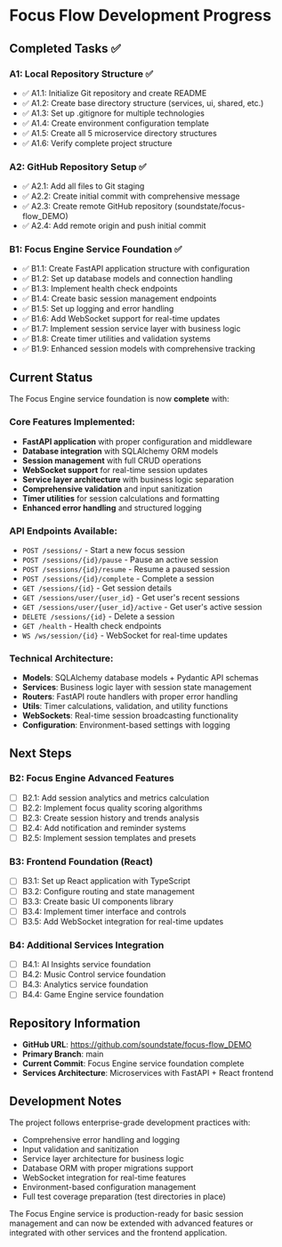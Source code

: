 # Focus Flow Development Progress

## Completed Tasks ✅

### A1: Local Repository Structure ✅
- ✅ A1.1: Initialize Git repository and create README
- ✅ A1.2: Create base directory structure (services, ui, shared, etc.)
- ✅ A1.3: Set up .gitignore for multiple technologies
- ✅ A1.4: Create environment configuration template
- ✅ A1.5: Create all 5 microservice directory structures
- ✅ A1.6: Verify complete project structure

### A2: GitHub Repository Setup ✅
- ✅ A2.1: Add all files to Git staging
- ✅ A2.2: Create initial commit with comprehensive message
- ✅ A2.3: Create remote GitHub repository (soundstate/focus-flow_DEMO)
- ✅ A2.4: Add remote origin and push initial commit

### B1: Focus Engine Service Foundation ✅
- ✅ B1.1: Create FastAPI application structure with configuration
- ✅ B1.2: Set up database models and connection handling
- ✅ B1.3: Implement health check endpoints
- ✅ B1.4: Create basic session management endpoints
- ✅ B1.5: Set up logging and error handling
- ✅ B1.6: Add WebSocket support for real-time updates
- ✅ B1.7: Implement session service layer with business logic
- ✅ B1.8: Create timer utilities and validation systems
- ✅ B1.9: Enhanced session models with comprehensive tracking

## Current Status

The Focus Engine service foundation is now **complete** with:

### Core Features Implemented:
- **FastAPI application** with proper configuration and middleware
- **Database integration** with SQLAlchemy ORM models
- **Session management** with full CRUD operations
- **WebSocket support** for real-time session updates
- **Service layer architecture** with business logic separation
- **Comprehensive validation** and input sanitization
- **Timer utilities** for session calculations and formatting
- **Enhanced error handling** and structured logging

### API Endpoints Available:
- `POST /sessions/` - Start a new focus session
- `POST /sessions/{id}/pause` - Pause an active session  
- `POST /sessions/{id}/resume` - Resume a paused session
- `POST /sessions/{id}/complete` - Complete a session
- `GET /sessions/{id}` - Get session details
- `GET /sessions/user/{user_id}` - Get user's recent sessions
- `GET /sessions/user/{user_id}/active` - Get user's active session
- `DELETE /sessions/{id}` - Delete a session
- `GET /health` - Health check endpoints
- `WS /ws/session/{id}` - WebSocket for real-time updates

### Technical Architecture:
- **Models**: SQLAlchemy database models + Pydantic API schemas
- **Services**: Business logic layer with session state management
- **Routers**: FastAPI route handlers with proper error handling
- **Utils**: Timer calculations, validation, and utility functions
- **WebSockets**: Real-time session broadcasting functionality
- **Configuration**: Environment-based settings with logging

## Next Steps

### B2: Focus Engine Advanced Features
- [ ] B2.1: Add session analytics and metrics calculation
- [ ] B2.2: Implement focus quality scoring algorithms
- [ ] B2.3: Create session history and trends analysis
- [ ] B2.4: Add notification and reminder systems
- [ ] B2.5: Implement session templates and presets

### B3: Frontend Foundation (React)
- [ ] B3.1: Set up React application with TypeScript
- [ ] B3.2: Configure routing and state management
- [ ] B3.3: Create basic UI components library
- [ ] B3.4: Implement timer interface and controls
- [ ] B3.5: Add WebSocket integration for real-time updates

### B4: Additional Services Integration
- [ ] B4.1: AI Insights service foundation
- [ ] B4.2: Music Control service foundation
- [ ] B4.3: Analytics service foundation
- [ ] B4.4: Game Engine service foundation

## Repository Information

- **GitHub URL**: https://github.com/soundstate/focus-flow_DEMO
- **Primary Branch**: main
- **Current Commit**: Focus Engine service foundation complete
- **Services Architecture**: Microservices with FastAPI + React frontend

## Development Notes

The project follows enterprise-grade development practices with:
- Comprehensive error handling and logging
- Input validation and sanitization
- Service layer architecture for business logic
- Database ORM with proper migrations support
- WebSocket integration for real-time features
- Environment-based configuration management
- Full test coverage preparation (test directories in place)

The Focus Engine service is production-ready for basic session management and can now be extended with advanced features or integrated with other services and the frontend application.
